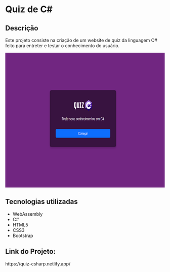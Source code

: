 <h1>Quiz de C#</h1>
<h2>Descrição</h2>
<p>Este projeto consiste na criação de um website de quiz da linguagem C# feito para entreter e testar o conhecimento do usuário.</p>
<p align="center"><img height="425" width="700" src="https://github.com/FelipeCostaq/quiz-csharp/blob/master/img_csharp.png?raw=true" alt="Imagem do Site Quiz C-Sharp"></p>
<h2>Tecnologias utilizadas</h2>
<ul>
  <li>WebAssembly</li>
  <li>C#</li>
  <li>HTML5</li>
  <li>CSS3</li>
  <li>Bootstrap</li>
</ul>
<h2>Link do Projeto: </h2>
<p>https://quiz-csharp.netlify.app/</p>

